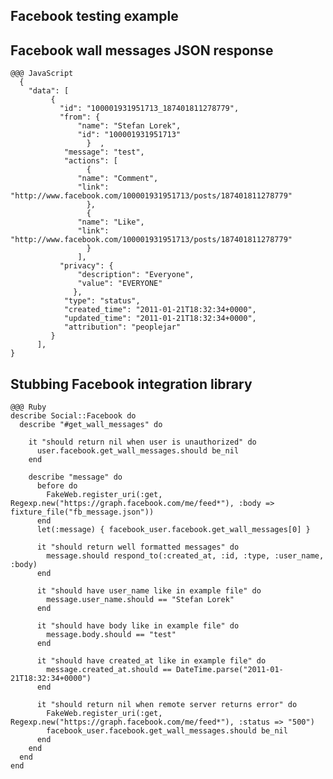<!SLIDE full-page>

## Facebook testing example ##

<!SLIDE full-page>

## Facebook wall messages JSON response ##
   
    @@@ JavaScript
 	  {
 	    "data": [
 	         {
 	           "id": "100001931951713_187401811278779",
 	           "from": {
 	               "name": "Stefan Lorek",
 	               "id": "100001931951713"
                     }  ,
 	            "message": "test",
 	            "actions": [
 	                 {
 	               "name": "Comment",
 	               "link": "http://www.facebook.com/100001931951713/posts/187401811278779"
 	                 },
 	                 {
 	               "name": "Like",
 	               "link": "http://www.facebook.com/100001931951713/posts/187401811278779"
 	                 }
 	               ],
 	           "privacy": {
 	               "description": "Everyone",
 	               "value": "EVERYONE"
                  },
 	            "type": "status",
 	            "created_time": "2011-01-21T18:32:34+0000",
 	            "updated_time": "2011-01-21T18:32:34+0000",
 	            "attribution": "peoplejar"
 	         }
 	      ],
    }	

<!SLIDE full-page>

## Stubbing Facebook integration library ##

    @@@ Ruby
    describe Social::Facebook do
      describe "#get_wall_messages" do
    
        it "should return nil when user is unauthorized" do
          user.facebook.get_wall_messages.should be_nil
        end
    
        describe "message" do
          before do
            FakeWeb.register_uri(:get, Regexp.new("https://graph.facebook.com/me/feed*"), :body => fixture_file("fb_message.json"))
          end
          let(:message) { facebook_user.facebook.get_wall_messages[0] }
    
          it "should return well formatted messages" do
            message.should respond_to(:created_at, :id, :type, :user_name, :body)
          end
    
          it "should have user_name like in example file" do
            message.user_name.should == "Stefan Lorek"
          end
    
          it "should have body like in example file" do
            message.body.should == "test"
          end
    
          it "should have created_at like in example file" do
            message.created_at.should == DateTime.parse("2011-01-21T18:32:34+0000")
          end
    
          it "should return nil when remote server returns error" do
            FakeWeb.register_uri(:get, Regexp.new("https://graph.facebook.com/me/feed*"), :status => "500")
            facebook_user.facebook.get_wall_messages.should be_nil
          end
        end
      end
    end
    

